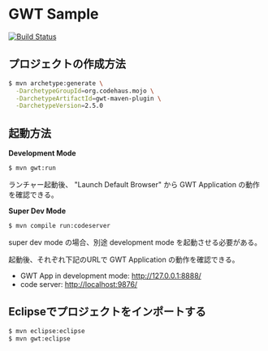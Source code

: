 GWT Sample
===========

[![Build Status](https://buildhive.cloudbees.com/job/sinsoku/job/gwtsample/badge/icon)](https://buildhive.cloudbees.com/job/sinsoku/job/gwtsample/)

プロジェクトの作成方法
-----------------------
```bash
$ mvn archetype:generate \
  -DarchetypeGroupId=org.codehaus.mojo \
  -DarchetypeArtifactId=gwt-maven-plugin \
  -DarchetypeVersion=2.5.0
```

起動方法
---------
**Development Mode**
```bash
$ mvn gwt:run
```
ランチャー起動後、 "Launch Default Browser" から GWT Application の動作を確認できる。

**Super Dev Mode**
```bash
$ mvn compile run:codeserver
```
super dev mode の場合、別途 development mode を起動させる必要がある。

起動後、それぞれ下記のURLで GWT Application の動作を確認できる。

* GWT App in development mode: <http://127.0.0.1:8888/>
* code server: <http://localhost:9876/>

Eclipseでプロジェクトをインポートする
--------------------------------------
```bash
$ mvn eclipse:eclipse
$ mvn gwt:eclipse
```

